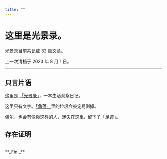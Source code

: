 ```yaml
---
title: ""
---
```


# 这里是光景录。

光景录目前共记载 32 篇文章。

上一次清档于 2023 年 8 月 1 日。

---

## 只言片语

这里是 [「光景录」](index.md)，一本生活观察日记。

这里只有文字。[「角落」](category/0.md)里的垃圾会被定期倒掉。

偶尔，也会有像你这样的人，迷失在这里，留下了[「足迹」](message.md)。

## 存在证明

<br/>
**_Fin._**
